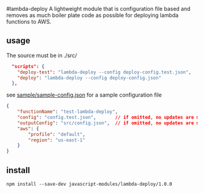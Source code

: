#lambda-deploy
A lightweight module that is configuration file based and removes as much boiler plate code as possible for deploying lambda functions to AWS.

usage
-----
The source must be in ./src/

```json
  "scripts": {
    "deploy-test": "lambda-deploy --config deploy-config.test.json",
    "deploy": "lambda-deploy --config deploy-config.json"
  },
```
see [sample/sample-config.json](sample/sample-config.json) for a sample configuration file

```json
{
    "functionName": "test-lambda-deploy",
    "config": "config.test.json",       // if omitted, no updates are made to the config file
    "outputConfig": "src/config.json",  // if omitted, no updates are made to the config file
    "aws": {
        "profile": "default",
        "region": "us-east-1"
    }
}
```

install
-------
```
npm install --save-dev javascript-modules/lambda-deploy/1.0.0
```
